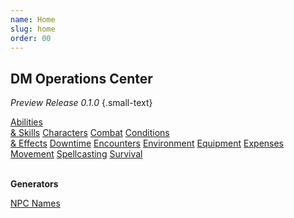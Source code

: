 ```yaml
---
name: Home
slug: home
order: 00
---
```

## DM Operations Center
*Preview Release 0.1.0* {.small-text}

<div id="menu-container">
    <a href="abilities-skills">Abilities<br/> & Skills</a>
    <a href="characters">Characters</a>
    <a href="combat">Combat</a>
    <a href="conditions-effects">Conditions<br/> & Effects</a>
    <a href="downtime">Downtime</a>
    <a href="encounters">Encounters</a>
    <a href="environment">Environment</a>
    <a href="equipment">Equipment</a>
    <a href="expenses">Expenses</a>
    <a href="movement">Movement</a>
    <a href="spellcasting">Spellcasting</a>
    <a href="survival">Survival</a>
</div>
<br/>

**Generators**
<div id="menu-container">
    <a href="character-name-generator">NPC Names</a>
</div>

